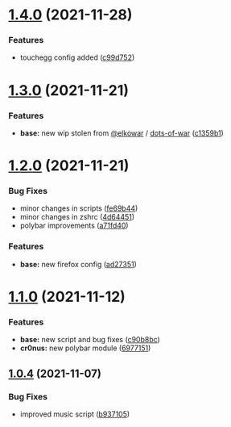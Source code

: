 # [1.4.0](https://github.com/umgbhalla/dotstow/compare/v1.3.0...v1.4.0) (2021-11-28)


### Features

* touchegg config added ([c99d752](https://github.com/umgbhalla/dotstow/commit/c99d752e7e3924dd03fccf55c8d8c65b35dd142f))



# [1.3.0](https://github.com/umgbhalla/dotstow/compare/v1.2.0...v1.3.0) (2021-11-21)


### Features

* **base:** new wip stolen from [@elkowar](https://github.com/elkowar) / [dots-of-war](https://github.com/elkowar/dots-of-war) ([c1359b1](https://github.com/umgbhalla/dotstow/commit/c1359b1380a7bcc1bb4240e80c56fd72ff507643))



# [1.2.0](https://github.com/umgbhalla/dotstow/compare/v1.1.0...v1.2.0) (2021-11-21)


### Bug Fixes

* minor changes in scripts ([fe69b44](https://github.com/umgbhalla/dotstow/commit/fe69b4489a9101d3b809843657ead1fd324ac81d))
* minor changes in zshrc ([4d64451](https://github.com/umgbhalla/dotstow/commit/4d644510d00b1f09ee10f49e266e1d479ee900e1))
* polybar improvements ([a71fd40](https://github.com/umgbhalla/dotstow/commit/a71fd40efca9d4d1d2ef2ca61572a2fb57e27046))


### Features

* **base:** new firefox config ([ad27351](https://github.com/umgbhalla/dotstow/commit/ad27351b59215e20777fd412fc45501d07b9060c))



# [1.1.0](https://github.com/umgbhalla/dotstow/compare/v1.0.4...v1.1.0) (2021-11-12)


### Features

* **base:** new script and bug fixes ([c90b8bc](https://github.com/umgbhalla/dotstow/commit/c90b8bc7ec5d40ee8c20e4239a98b0354a22d907))
* **cr0nus:** new polybar module ([6977151](https://github.com/umgbhalla/dotstow/commit/69771510c8533e9edc3f32f49e816b099fc01cd8))



## [1.0.4](https://github.com/umgbhalla/dotstow/compare/v1.0.3...v1.0.4) (2021-11-07)


### Bug Fixes

* improved music script ([b937105](https://github.com/umgbhalla/dotstow/commit/b93710523018664d3afb98a7bb4b683567e09952))



